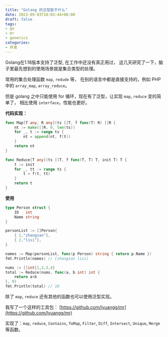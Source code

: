 ```yaml
---
title: "Golang 的泛型能干什么"
date: 2023-09-03T10:03:44+08:00
draft: false
tags:
- go
- mr
- generics
categories:
- 开发
---
```


<!--more-->

Golang在1.18版本支持了泛型, 在工作中还没有真正用过， 这几天研究了一下，脑子里最先想到的使用场景就是集合类型的处理。 

常用的集合处理函数 `map`, `redude`  等， 在别的语言中都是直接支持的，例如 PHP 中的 `array_map`, `array_reduce`。

但是 golang 之中只能使用 for 循环，现在有了泛型，让实现 `map`, `reduce` 变的简单了， 相比使用 `interface`，性能也更好。

**代码实现：**

```go
func Map[T any, R any](ts []T, f func(T) R) []R {
	nt := make([]R, 0, len(ts))
	for _, t := range ts {
		nt = append(nt, f(t))
	}
	return nt
}

func Reduce[T any](ts []T, f func(T, T) T, init T) T {
	t := init
	for _, tt := range ts {
		t = f(t, tt)
	}
	return t
}
```

**使用**

```go
type Person struct {
    ID   int
    Name string
}

personList := []Person{
    { 1,"zhangsan"},
    { 2,"lisi"},
}

names := Map(personList, func(p Person) string { return p.Name })
fmt.Println(names) // [zhangsan lisi]

nums := []int{1,2,3,4}
total := Reduce(nums, func(a, b int) int {
    return a+b
}, 0)
fmt.Println(total) // 10
```

除了 `map`, `reduce` 还有其他的函数也可以使用泛型实现。  

我写了一个这样的工具包： [https://github.com/lyuangg/mr](https://github.com/lyuangg/mr)

实现了：`map`, `reduce`, `Contains`, `ToMap`, `Filter`, `Diff`, `Intersect`, `Unique`, `Merge` 等函数。 